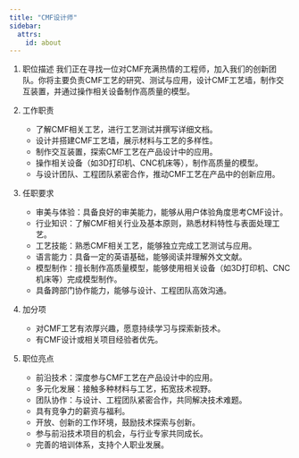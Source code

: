 ```yaml
---
title: "CMF设计师"
sidebar:
  attrs:
    id: about
---
```

1. 职位描述
我们正在寻找一位对CMF充满热情的工程师，加入我们的创新团队。你将主要负责CMF工艺的研究、测试与应用，设计CMF工艺墙，制作交互装置，并通过操作相关设备制作高质量的模型。

1. 工作职责
   * 了解CMF相关工艺，进行工艺测试并撰写详细文档。
   * 设计并搭建CMF工艺墙，展示材料与工艺的多样性。
   * 制作交互装置，探索CMF工艺在产品设计中的应用。
   * 操作相关设备（如3D打印机、CNC机床等），制作高质量的模型。
   * 与设计团队、工程团队紧密合作，推动CMF工艺在产品中的创新应用。

2. 任职要求
   * 审美与体验：具备良好的审美能力，能够从用户体验角度思考CMF设计。
   * 行业知识：了解CMF相关行业及基本原则，熟悉材料特性与表面处理工艺。
   * 工艺技能：熟悉CMF相关工艺，能够独立完成工艺测试与应用。
   * 语言能力：具备一定的英语基础，能够阅读并理解外文文献。
   * 模型制作：擅长制作高质量模型，能够使用相关设备（如3D打印机、CNC机床等）完成模型制作。
   * 具备跨部门协作能力，能够与设计、工程团队高效沟通。

3.  加分项
    * 对CMF工艺有浓厚兴趣，愿意持续学习与探索新技术。
    * 有CMF设计或相关项目经验者优先。


5. 职位亮点
   * 前沿技术：深度参与CMF工艺在产品设计中的应用。
   * 多元化发展：接触多种材料与工艺，拓宽技术视野。
   * 团队协作：与设计、工程团队紧密合作，共同解决技术难题。
   * 具有竞争力的薪资与福利。
   * 开放、创新的工作环境，鼓励技术探索与创新。
   * 参与前沿技术项目的机会，与行业专家共同成长。
   * 完善的培训体系，支持个人职业发展。